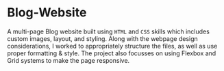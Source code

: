 # Blog-Website
A multi-page Blog website built using `HTML` and `CSS` skills which includes custom images, layout, and styling. Along with the webpage design considerations, I worked to appropriately structure the files, as well as use proper formatting &amp; style. The project also focusses on using Flexbox and Grid systems to make the page responsive.
